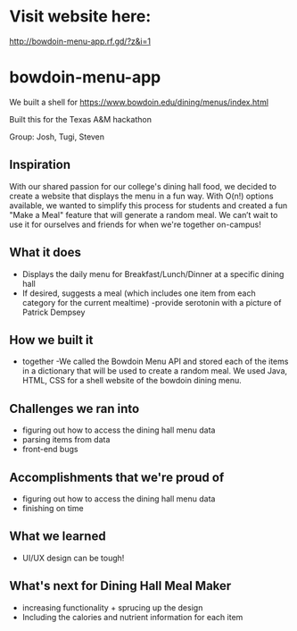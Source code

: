 # Visit website here:
http://bowdoin-menu-app.rf.gd/?z&i=1

# bowdoin-menu-app
We built a shell for https://www.bowdoin.edu/dining/menus/index.html

Built this for the Texas A&M hackathon

Group: Josh, Tugi, Steven

## Inspiration
With our shared passion for our college's dining hall food, we decided to create a website that displays the menu in a fun way. With O(n!) options available, we wanted to simplify this process for students and created a fun "Make a Meal" feature that will generate a random meal. We can’t wait to use it for ourselves and friends for when we're together on-campus! 

## What it does
- Displays the daily menu for Breakfast/Lunch/Dinner at a specific dining hall
- If desired, suggests a meal (which includes one item from each category for the current mealtime)
-provide serotonin with a picture of Patrick Dempsey

## How we built it
- together
-We called the Bowdoin Menu API and stored each of the items in a dictionary that will be used to create a random meal. We used Java, HTML, CSS for a shell website of the bowdoin dining menu. 

## Challenges we ran into
- figuring out how to access the dining hall menu data
- parsing items from data
- front-end bugs

## Accomplishments that we're proud of
- figuring out how to access the dining hall menu data
- finishing on time

## What we learned
- UI/UX design can be tough!


## What's next for Dining Hall Meal Maker
- increasing functionality + sprucing up the design
- Including the calories and nutrient information for each item
